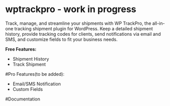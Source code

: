 # wptrackpro - work in progress
Track, manage, and streamline your shipments with WP TrackPro, the all-in-one tracking shipment plugin for WordPress. Keep a detailed shipment history, provide tracking codes for clients, send notifications via email and SMS, and customize fields to fit your business needs. 

<b>Free Features:</b>
- Shipment History
- Track Shipment

#Pro Features(to be added):
- Email/SMS Notification
- Custom Fields

#Documentation
